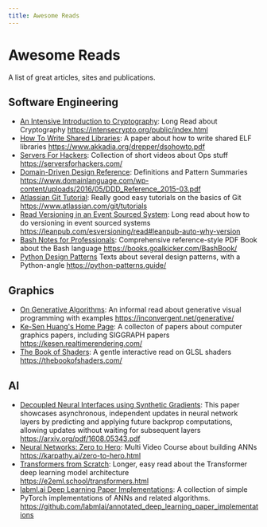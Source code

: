 ```yaml
---
title: Awesome Reads
---
```


# Awesome Reads

A list of great articles, sites and publications.

## Software Engineering

- [An Intensive Introduction to Cryptography](https://intensecrypto.org/public/index.html): Long Read about Cryptography https://intensecrypto.org/public/index.html
- [How To Write Shared Libraries](https://www.akkadia.org/drepper/dsohowto.pdf): A paper about how to write shared ELF libraries https://www.akkadia.org/drepper/dsohowto.pdf
- [Servers For Hackers](https://serversforhackers.com/): Collection of short videos about Ops stuff https://serversforhackers.com/
- [Domain-Driven Design Reference](https://www.domainlanguage.com/wp-content/uploads/2016/05/DDD_Reference_2015-03.pdf): Definitions and Pattern Summaries https://www.domainlanguage.com/wp-content/uploads/2016/05/DDD_Reference_2015-03.pdf
- [Atlassian Git Tutorial](https://www.atlassian.com/git/tutorials): Really good easy tutorials on the basics of Git https://www.atlassian.com/git/tutorials
- [Read Versioning in an Event Sourced System](https://leanpub.com/esversioning/read#leanpub-auto-why-version): Long read about how to do versioning in event sourced systems https://leanpub.com/esversioning/read#leanpub-auto-why-version
- [Bash Notes for Professionals](https://books.goalkicker.com/BashBook/): Comprehensive reference-style PDF Book about the Bash language https://books.goalkicker.com/BashBook/
- [Python Design Patterns](https://python-patterns.guide/) Texts about several design patterns, with a Python-angle https://python-patterns.guide/

## Graphics

- [On Generative Algorithms](https://inconvergent.net/generative/): An informal read about generative visual programming with examples https://inconvergent.net/generative/
- [Ke-Sen Huang's Home Page](https://kesen.realtimerendering.com/): A collecton of papers about computer graphics papers, including SIGGRAPH papers https://kesen.realtimerendering.com/
- [The Book of Shaders](https://thebookofshaders.com/): A gentle interactive read on GLSL shaders https://thebookofshaders.com/

## AI

- [Decoupled Neural Interfaces using Synthetic Gradients](https://arxiv.org/pdf/1608.05343.pdf): This paper showcases asynchronous, independent updates in neural network layers by predicting and applying future backprop computations, allowing updates without waiting for subsequent layers https://arxiv.org/pdf/1608.05343.pdf
- [Neural Networks: Zero to Hero](https://karpathy.ai/zero-to-hero.html): Multi Video Course about building ANNs https://karpathy.ai/zero-to-hero.html
- [Transformers from Scratch](https://e2eml.school/transformers.html): Longer, easy read about the Transformer deep learning model architecture https://e2eml.school/transformers.html
- [labml.ai Deep Learning Paper Implementations](https://github.com/labmlai/annotated_deep_learning_paper_implementations): A collection of simple PyTorch implementations of ANNs and related algorithms. https://github.com/labmlai/annotated_deep_learning_paper_implementations
